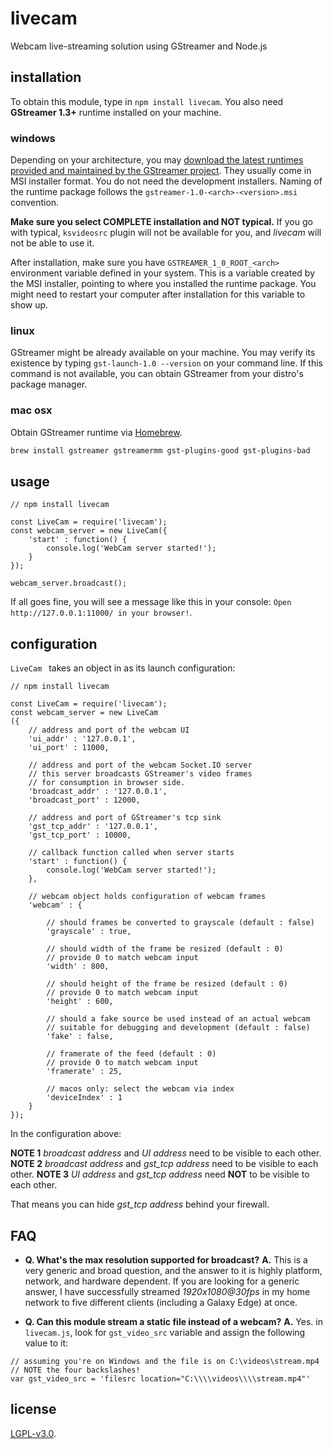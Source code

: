 # livecam
Webcam live-streaming solution using GStreamer and Node.js

## installation
To obtain this module, type in `npm install livecam`.
You also need **GStreamer 1.3+** runtime installed on your machine.

### windows
Depending on your architecture, you may [download the latest runtimes provided and maintained by the GStreamer project](https://gstreamer.freedesktop.org/data/pkg/windows/). They usually come in MSI installer format. You do not need the development installers. Naming of the runtime package follows the `gstreamer-1.0-<arch>-<version>.msi` convention.

**Make sure you select COMPLETE installation and NOT typical.** If you go with typical, `ksvideosrc` plugin will not be available for you, and *livecam* will not be able to use it.

After installation, make sure you have `GSTREAMER_1_0_ROOT_<arch>` environment variable defined in your system. This is a variable created by the MSI installer, pointing to where you installed the runtime package. You might need to restart your computer after installation for this variable to show up.

### linux
GStreamer might be already available on your machine. You may verify its existence by typing `gst-launch-1.0 --version` on your command line. If this command is not available, you can obtain GStreamer from your distro's package manager.

### mac osx
Obtain GStreamer runtime via [Homebrew](http://brew.sh/).

```bash
brew install gstreamer gstreamermm gst-plugins-good gst-plugins-bad
```

## usage

```JS
// npm install livecam

const LiveCam = require('livecam');
const webcam_server = new LiveCam({
	'start' : function() {
		console.log('WebCam server started!');
	}
});

webcam_server.broadcast();
```

If all goes fine, you will see a message like this in your console:
`Open http://127.0.0.1:11000/ in your browser!`.

## configuration
`LiveCam ` takes an object in as its launch configuration:

```JS
// npm install livecam

const LiveCam = require('livecam');
const webcam_server = new LiveCam
({
	// address and port of the webcam UI
	'ui_addr' : '127.0.0.1',
	'ui_port' : 11000,

	// address and port of the webcam Socket.IO server
	// this server broadcasts GStreamer's video frames
	// for consumption in browser side.
	'broadcast_addr' : '127.0.0.1',
	'broadcast_port' : 12000,

	// address and port of GStreamer's tcp sink
	'gst_tcp_addr' : '127.0.0.1',
	'gst_tcp_port' : 10000,
	
	// callback function called when server starts
	'start' : function() {
		console.log('WebCam server started!');
	},
	
	// webcam object holds configuration of webcam frames
	'webcam' : {
		
		// should frames be converted to grayscale (default : false)
		'grayscale' : true,
		
		// should width of the frame be resized (default : 0)
		// provide 0 to match webcam input
		'width' : 800,

		// should height of the frame be resized (default : 0)
		// provide 0 to match webcam input
		'height' : 600,
		
		// should a fake source be used instead of an actual webcam
		// suitable for debugging and development (default : false)
		'fake' : false,
		
		// framerate of the feed (default : 0)
		// provide 0 to match webcam input
		'framerate' : 25,

		// macos only: select the webcam via index
		'deviceIndex' : 1
	}
});
```

In the configuration above:

**NOTE 1** *broadcast address* and *UI address* need to be visible to each other.
**NOTE 2** *broadcast address* and *gst_tcp address* need to be visible to each other.
**NOTE 3** *UI address* and *gst_tcp address* need **NOT** to be visible to each other.

That means you can hide *gst_tcp address* behind your firewall.

## FAQ

 - **Q. What's the max resolution supported for broadcast?**
 **A.** This is a very generic and broad question, and the answer to it is highly platform, network, and hardware dependent. If you are looking for a generic answer, I have successfully streamed *1920x1080@30fps* in my home network to five different clients (including a Galaxy Edge) at once.

 - **Q. Can this module stream a static file instead of a webcam?**
 **A.** Yes. in `livecam.js`, look for `gst_video_src` variable and assign the following value to it:
```JS
// assuming you're on Windows and the file is on C:\videos\stream.mp4
// NOTE the four backslashes!
var gst_video_src = 'filesrc location="C:\\\\videos\\\\stream.mp4"'
```

## license
[LGPL-v3.0](https://gstreamer.freedesktop.org/documentation/licensing.html).
